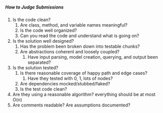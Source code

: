 ##### How to Judge Submissions
1. Is the code clean? 
    1. Are class, method, and variable names meaningful?
    1. Is the code well organized?
    1. Can you read the code and understand what is going on?
1. Is the solution well designed?
    1. Has the problem been broken down into testable chunks?
    1. Are abstractions coherent and loosely coupled?
        1. Have input parsing, model creation, querying, and output been separated?
1. Is the solution tested?
    1. Is there reasonable coverage of happy path and edge cases?
        1. Have they tested with 0, 1, lots of nodes?
    1. Are dependencies mocked/stubbed/faked?
    1. Is the test code clean?
1. Are they using a reasonable algorithm? everything should be at most O(n)
1. Are comments readable? Are assumptions documented?